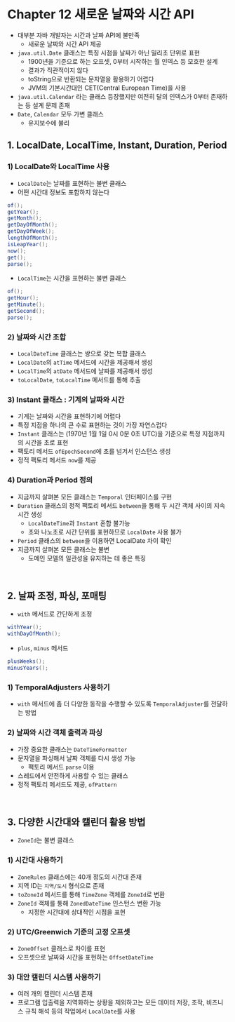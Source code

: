 # Chapter 12 새로운 날짜와 시간 API
- 대부분 자바 개발자는 시간과 날짜 API에 불만족
  - 새로운 날짜와 시간 API 제공
- `java.util.Date` 클래스는 특징 시점을 날짜가 아닌 밀리초 단위로 표현
  - 1900년을 기준으로 하는 오프셋, 0부터 시작하는 월 인덱스 등 모호한 설계
  - 결과가 직관적이지 않다
  - toString으로 반환되는 문자열을 활용하기 어렵다
  - JVM의 기본시간대인 CET(Central European Time)을 사용
- `java.util.Calendar` 라는 클래스 등장했지만 여전히 달의 인덱스가 0부터 존재하는 등 설계 문제 존재
- `Date`, `Calendar` 모두 가변 클래스
  - 유지보수에 불리

## 1. LocalDate, LocalTime, Instant, Duration, Period

### 1) LocalDate와 LocalTime 사용
- `LocalDate`는 날짜를 표현하는 불변 클래스
- 어떤 시간대 정보도 포함하지 않는다
```java
of();
getYear();
getMonth();
getDayOfMonth();
getDayOfWeek();
lengthOfMonth();
isLeapYear();
now();
get();
parse();
```
- `LocalTime`는 시간을 표현하는 불변 클래스
```java
of();
getHour();
getMinute();
getSecond();
parse();
```

### 2) 날짜와 시간 조합
- `LocalDateTime` 클래스는 쌍으로 갖는 복합 클래스
- `LocalDate`의 `atTime` 메서드에 시간을 제공해서 생성
- `LocalTime`의 `atDate` 메서드에 날짜를 제공해서 생성
- `toLocalDate`, `toLocalTime` 메서드를 통해 추출

### 3) Instant 클래스 : 기계의 날짜와 시간
- 기계는 날짜와 시간을 표현하기에 어렵다
- 특정 지점을 하나의 큰 수로 표현하는 것이 가장 자연스럽다
- `Instant` 클래스는 (1970년 1월 1일 0시 0분 0초 UTC)을 기준으로 특정 지점까지의 시간을 초로 표현
- 팩토리 메서드 `ofEpochSecond`에 초를 넘겨서 인스턴스 생성
- 정적 팩토리 메서드 `now`를 제공

### 4) Duration과 Period 정의
- 지금까지 살펴본 모든 클래스는 `Temporal` 인터페이스를 구현
- `Duration` 클래스의 정적 팩토리 메서드 `between`을 통해 두 시간 객체 사이의 지속시간 생성
  - `LocalDateTime`과 `Instant` 혼합 불가능
  - 초와 나노초로 시간 단위를 표현하므로 `LocalDate` 사용 불가
- `Period` 클래스의 `between`을 이용하면 LocalDate 차이 확인
- 지금까지 살펴본 모든 클래스는 불변
  - 도메인 모델의 일관성을 유지하는 데 좋은 특징

<br>

## 2. 날짜 조정, 파싱, 포매팅
- `with` 메서드로 간단하게 조정
```java
withYear();
withDayOfMonth();
```
- `plus`, `minus` 메서드
```java
plusWeeks();
minusYears();
```

### 1) TemporalAdjusters 사용하기
- `with` 메서드에 좀 더 다양한 동작을 수행할 수 있도록 `TemporalAdjuster`를 전달하는 방법

### 2) 날짜와 시간 객체 출력과 파싱
- 가장 중요한 클래스는 `DateTimeFormatter`
- 문자열을 파싱해서 날짜 객체를 다시 생성 가능
  - 팩토리 메서드 `parse` 이용
- 스레드에서 안전하게 사용할 수 있는 클래스
- 정적 팩토리 메서드도 제공, `ofPattern`

<br>

## 3. 다양한 시간대와 캘린더 활용 방법
- `ZoneId`는 불변 클래스

### 1) 시간대 사용하기
- `ZoneRules` 클래스에는 40개 정도의 시간대 존재
- 지역 ID는 `지역/도시` 형식으로 존재
- `toZoneId` 메서드를 통해 `TimeZone` 객체를 `ZoneId`로 변환
- `ZoneId` 객체를 통해 `ZonedDateTime` 인스턴스 변환 가능
  - 지정한 시간대에 상대적인 시점을 표현

### 2) UTC/Greenwich 기준의 고정 오프셋
- `ZoneOffset` 클래스로 차이를 표현
- 오프셋으로 날짜와 시간을 표현하는 `OffsetDateTime`

### 3) 대안 캘린더 시스템 사용하기
- 여러 개의 캘린더 시스템 존재
- 프로그램 입출력을 지역화하는 상황을 제외하고는 모든 데이터 저장, 조작, 비즈니스 규칙 해석 등의 작업에서 `LocalDate`를 사용